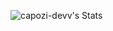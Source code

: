 ![capozi-devv's Stats](https://github-readme-stats.vercel.app/api?username=capozi-devv&theme=radical&show_icons=true&hide_border=false&count_private=true)
